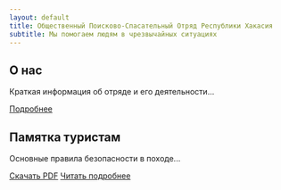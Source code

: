 ```yaml
---
layout: default
title: Общественный Поисково-Спасательный Отряд Республики Хакасия
subtitle: Мы помогаем людям в чрезвычайных ситуациях
---
```

<section class="about-preview py-12 px-4 max-w-7xl mx-auto" id="about">
  <h2 class="text-3xl font-semibold text-center mb-6">О нас</h2>
  <p class="text-lg text-center mb-8">
    Краткая информация об отряде и его деятельности...
  </p>
  <div class="text-center">
    <a href="/about/" class="button">Подробнее</a>
  </div>
</section>

<section class="guide-preview bg-gray-50 py-12 px-4" id="guide">
  <div class="max-w-7xl mx-auto">
    <h2 class="text-3xl font-semibold text-center mb-6">Памятка туристам</h2>
    <p class="text-lg text-center mb-8">
      Основные правила безопасности в походе...
    </p>
    <div class="flex justify-center gap-4">
      <a href="/assets/docs/tourist-guide.pdf" class="button">Скачать PDF</a>
      <a href="/guide/" class="button">Читать подробнее</a>
    </div>
  </div>
</section>
